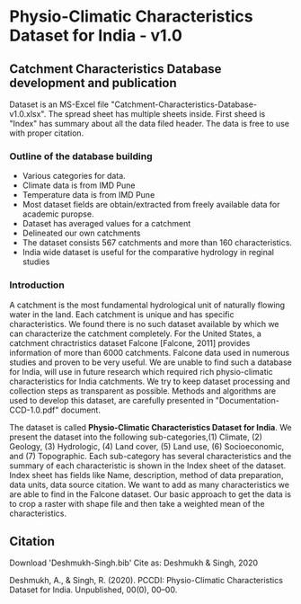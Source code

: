 <!-- An overview of file for the dataset -->
# Physio-Climatic Characteristics Dataset for India - v1.0
## Catchment Characteristics Database development and publication

Dataset is an MS-Excel file "Catchment-Characteristics-Database-v1.0.xlsx". The spread sheet has multiple sheets inside. First sheed is "Index" has summary about all the data filed header. The data is free to use with proper citation. 

### Outline of the database building
* Various categories for data.
* Climate data is from IMD Pune
* Temperature data is from IMD Pune
* Most dataset fields are obtain/extracted from freely available data for academic puropse.
* Dataset has averaged values for a catchment 
* Delineated our own catchments
* The dataset consists 567 catchments and more than 160 characteristics.
* India wide dataset is useful for the comparative hydrology in reginal studies

### Introduction 
A catchment is the most fundamental hydrological unit of naturally flowing water in the land. Each catchment is unique and has specific characteristics. We found there is no such dataset available by which we can characterize the catchment completely. For the United States, a catchment chractristics dataset Falcone [Falcone, 2011] provides information of more than 6000 catchments. Falcone data used in numerous studies and proven to be very useful. We are unable to find such a database for India, will use in future research which required rich physio-climatic characteristics for India catchments. We try to keep dataset processing and collection steps as transparent as possible. Methods and algorithms are used to develop this dataset, are carefully presented in "Documentation-CCD-1.0.pdf" document.

The dataset is called **Physio-Climatic Characteristics  Dataset for India**. We present the dataset into the following sub-categories,(1) Climate, (2) Geology, (3) Hydrologic, (4) Land cover, (5) Land use, (6) Socioeconomic, and (7) Topographic. Each sub-category has several characteristics and the summary of each characteristic is shown in the Index sheet of the dataset. Index sheet has fields like Name, description, method of data preparation, data units, data source citation. We want to add as many characteristics we are able to find in the Falcone dataset. Our basic approach to get the data is to crop a raster with shape file and then take a weighted mean of the characteristics.

## Citation
Download 'Deshmukh-Singh.bib'
Cite as: Deshmukh & Singh, 2020

Deshmukh, A., & Singh, R. (2020). PCCDI: Physio-Climatic Characteristics Dataset for India. Unpublished, 00(0), 00–00.




